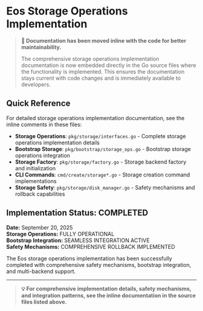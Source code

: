 # Eos Storage Operations Implementation

> **📝 Documentation has been moved inline with the code for better maintainability.**
> 
> The comprehensive storage operations implementation documentation is now embedded directly in the Go source files where the functionality is implemented. This ensures the documentation stays current with code changes and is immediately available to developers.

## Quick Reference

For detailed storage operations implementation documentation, see the inline comments in these files:

- **Storage Operations**: `pkg/storage/interfaces.go` - Complete storage operations implementation details
- **Bootstrap Storage**: `pkg/bootstrap/storage_ops.go` - Bootstrap storage operations integration
- **Storage Factory**: `pkg/storage/factory.go` - Storage backend factory and initialization
- **CLI Commands**: `cmd/create/storage*.go` - Storage creation command implementations
- **Storage Safety**: `pkg/storage/disk_manager.go` - Safety mechanisms and rollback capabilities

## Implementation Status:  COMPLETED

**Date:** September 20, 2025  
**Storage Operations:**  FULLY OPERATIONAL  
**Bootstrap Integration:**  SEAMLESS INTEGRATION ACTIVE  
**Safety Mechanisms:**  COMPREHENSIVE ROLLBACK IMPLEMENTED

The Eos storage operations implementation has been successfully completed with comprehensive safety mechanisms, bootstrap integration, and multi-backend support.

---

> **💡 For comprehensive implementation details, safety mechanisms, and integration patterns, see the inline documentation in the source files listed above.**
